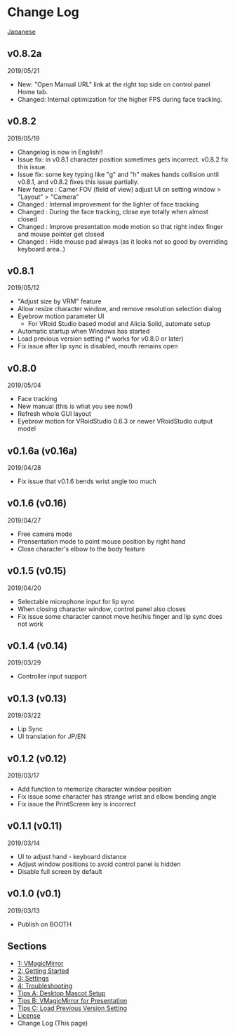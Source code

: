 
# Change Log

[Japanese](./changelog.html)

## v0.8.2a

2019/05/21

* New: "Open Manual URL" link at the right top side on control panel Home tab.
* Changed: Internal optimization for the higher FPS during face tracking.

## v0.8.2

2019/05/19

* Changelog is now in English!!
* Issue fix: in v0.8.1 character position sometimes gets incorrect. v0.8.2 fix this issue.
* Issue fix: some key typing like "g" and "h" makes hands collision until v0.8.1, and v0.8.2 fixes this issue partially.
* New feature : Camer FOV (field of view) adjust UI on setting window > "Layout" > "Camera"
* Changed : Internal improvement for the lighter of face tracking
* Changed : During the face tracking, close eye totally when almost closed
* Changed : Improve presentation mode motion so that right index finger and mouse pointer get closed
* Changed : Hide mouse pad always (as it looks not so good by overriding keyboard area..)

## v0.8.1

2019/05/12

* "Adjust size by VRM" feature
* Allow resize character window, and remove resolution selection dialog
* Eyebrow motion parameter UI
    + For VRoid Studio based model and Alicia Solid, automate setup
* Automatic startup when Windows has started
* Load previous version setting (* works for v0.8.0 or later)
* Fix issue after lip sync is disabled, mouth remains open

## v0.8.0

2019/05/04

* Face tracking
* New manual (this is what you see now!)
* Refresh whole GUI layout
* Eyebrow motion for VRoidStudio 0.6.3 or newer VRoidStudio output model

## v0.1.6a (v0.16a)

2019/04/28

* Fix issue that v0.1.6 bends wrist angle too much

## v0.1.6 (v0.16)

2019/04/27

* Free camera mode
* Prensentation mode to point mouse position by right hand
* Close character's elbow to the body feature

## v0.1.5 (v0.15)

2019/04/20

* Selectable microphone input for lip sync
* When closing character window, control panel also closes
* Fix issue some character cannot move her/his finger and lip sync does not work

## v0.1.4 (v0.14)

2019/03/29

* Controller input support

## v0.1.3 (v0.13)

2019/03/22

* Lip Sync
* UI translation for JP/EN

## v0.1.2 (v0.12)

2019/03/17

* Add function to memorize character window position
* Fix issue some character has strange wrist and elbow bending angle
* Fix issue the PrintScreen key is incorrect

## v0.1.1 (v0.11)

2019/03/14

* UI to adjust hand - keyboard distance
* Adjust window positions to avoid control panel is hidden
* Disable full screen by default

## v0.1.0 (v0.1)

2019/03/13

* Publish on BOOTH


## Sections

* [1: VMagicMirror](./en_index.html)
* [2: Getting Started](./en_get_started.html)
* [3: Settings](./en_about_settings.html)
* [4: Troubleshooting](./en_troubleshooting.html)
* [Tips A: Desktop Mascot Setup](./en_tips_desktop_mascot.html)
* [Tips B: VMagicMirror for Presentation](./en_tips_presentation.html)
* [Tips C: Load Previous Version Setting](./en_tips_load_prev_setting.html)
* [License](./en_about_license.html)
* Change Log (This page)
